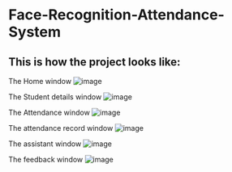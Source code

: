 # Face-Recognition-Attendance-System

## This is how the project looks like:

The Home window
![image](https://user-images.githubusercontent.com/64833579/204650044-37381104-ba7c-4838-952e-8fcedaeb53d0.png)

The Student details window
![image](https://user-images.githubusercontent.com/64833579/204650131-fba56ea8-d73d-4166-9744-0b8e08a1e4da.png)

The Attendance window
![image](https://user-images.githubusercontent.com/64833579/204650265-d4ab51f7-3ab6-4497-b570-1e52a2cbcec5.png)

The attendance record window
![image](https://user-images.githubusercontent.com/64833579/204650356-b2827f2e-27c5-46a4-b784-d8f8b4c3696d.png)

The assistant window
![image](https://user-images.githubusercontent.com/64833579/204650608-02b14c46-546a-4037-b57c-3e16a42d64dd.png)

The feedback window
![image](https://user-images.githubusercontent.com/64833579/204650687-588a12dc-66f0-41d3-ad62-36c511eb53fa.png)

